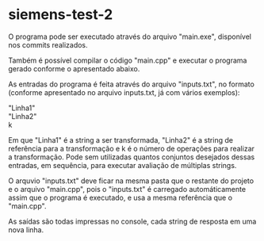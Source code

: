 # siemens-test-2

O programa pode ser executado através do arquivo "main.exe", disponível nos commits realizados.

Também é possível compilar o código "main.cpp" e executar o programa gerado conforme o apresentado abaixo.

As entradas do programa é feita através do arquivo "inputs.txt", no formato (conforme apresentado no arquivo inputs.txt, já com vários exemplos):

  "Linha1"  
  "Linha2"  
  k
  
Em que "Linha1" é a string a ser transformada, "Linha2" é a string de referência para a transformação e k é o número de operações para realizar a transformação. Pode sem utilizadas quantos conjuntos desejados dessas entradas, em sequência, para executar avaliação de múltiplas strings.

O arquvio "inputs.txt" deve ficar na mesma pasta que o restante do projeto e o arquivo "main.cpp", pois o "inputs.txt" é carregado automáticamente assim que o programa é executado, e usa a mesma referência que o "main.cpp".

As saídas são todas impressas no console, cada string de resposta em uma nova linha.
